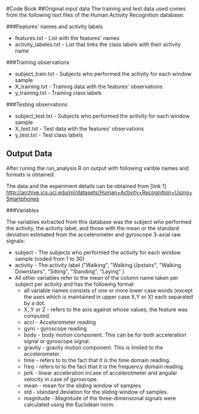 #Code Book
##Original input data
The training and test data used comes from the following text files of the Human Activity Recognition database:

###Features' names and activity labels

* features.txt - List with the features' names
* activity_labeles.txt - List that links the class labels with their activity name

###Training observations

* subject_train.txt - Subjects who performed the activity for each window sample
* X_training.txt - Training data with the features' observations
* y_training.txt - Training class labels

###Testing observations

* subject_test.txt - Subjects who performed the activity for each window sample
* X_test.txt - Test data with the features' observations
* y_test.txt - Test class labels


## Output Data
After runing the run_analysis.R on output with following varible names and formats is obtained.

The data and the experiment details can be obtained from 
[link 1] http://archive.ics.uci.edu/ml/datasets/Human+Activity+Recognition+Using+Smartphones

###Variables

The variables extracted from this database was the subject who performed the activity, the activity label, and those with the mean or the standard deviation estimated from the accelerometer and gyroscope 3-axial raw signals:

* subject - The subjects who performed the activity for each window sample (coded from 1  to 30)
* activity - The activity label ("Walking", "Walking Upstairs", "Walking Downstairs", "Sitting", "Standing", "Laying" )
* All other variables refer to the mean of the column name taken per subject per activity and has the following format
    * all variable names consists of one or more lower case words (except the axes which is maintained in upper case X,Y or X) each separated by a dot.
    * X, Y or Z - refers to the axis against whose values, the feature was computed.
    * accl - Accelerometer reading
    * gyro - gyroscope reading
    * body - body motion component. This can be for both acceleration signal or gyroscope signal.
    * gravity - gravity motion component. This is limited to the accelerometer.
    * time - refers to to the fact that it is the time domain reading.
    * freq - refers to to the fact that it is the frequency domain reading.
    * jerk - linear acceleration incase of accelerotmeter and angular velocity in case of gyroscope.
    * mean - mean for the sliding window of samples.
    * std - standard deviation for the sliding window of samples.
    * magnitude - Magnitude of the three-dimensional signals were calculated using the Euclidean norm.
    
